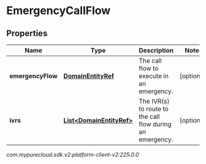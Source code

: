 # EmergencyCallFlow


## Properties

| Name | Type | Description | Notes |
| ------------ | ------------- | ------------- | ------------- |
| **emergencyFlow** | [**DomainEntityRef**](DomainEntityRef) | The call flow to execute in an emergency. |  [optional] |
| **ivrs** | [**List&lt;DomainEntityRef&gt;**](DomainEntityRef) | The IVR(s) to route to the call flow during an emergency. |  [optional] |




_com.mypurecloud.sdk.v2:platform-client-v2:225.0.0_
